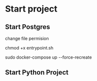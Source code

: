 # Start project

## Start Postgres

change file permision

chmod +x entrypoint.sh

sudo docker-compose up --force-recreate

## Start Python Project 